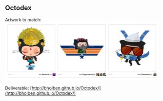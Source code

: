 ## Octodex ##

Artwork to match: ![octodex](octodex.png)

Deliverable: [http://bholben.github.io/Octodex/](http://bholben.github.io/Octodex/)
